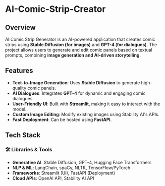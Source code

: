 # AI-Comic-Strip-Creator
##  Overview  
AI Comic Strip Generator is an AI-powered application that creates comic strips using **Stable Diffusion (for images)** and **GPT-4 (for dialogues)**. The project allows users to generate and edit comic panels based on textual prompts, combining **image generation and AI-driven storytelling**.  

##  Features  
- **Text-to-Image Generation**: Uses **Stable Diffusion** to generate high-quality comic panels.  
- **AI Dialogues**: Integrates **GPT-4** for dynamic and engaging comic dialogues.  
- **User-Friendly UI**: Built with **Streamlit**, making it easy to interact with the model.  
- **Custom Image Editing**: Modify existing images using Stability AI's APIs.  
- **Fast Deployment**: Can be hosted using **FastAPI**.  

##  Tech Stack  
### **🛠 Libraries & Tools**  
- **Generative AI**: Stable Diffusion, GPT-4, Hugging Face Transformers  
- **NLP & ML**: LangChain, spaCy, NLTK, TensorFlow/PyTorch  
- **Frameworks**: Streamlit (UI), FastAPI (Deployment)  
- **Cloud APIs**: OpenAI API, Stability AI API  
